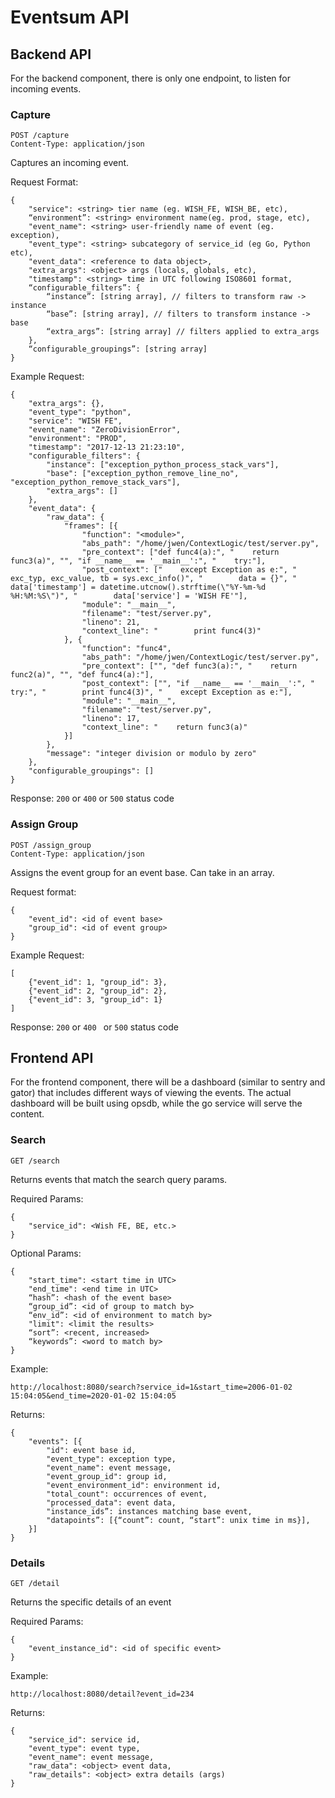 # Eventsum API
## Backend API
For the backend component, there is only one endpoint, to listen for incoming events.

### Capture
```
POST /capture
Content-Type: application/json
```

Captures an incoming event.

Request Format:
```
{
    "service": <string> tier name (eg. WISH_FE, WISH_BE, etc),
    “environment”: <string> environment name(eg. prod, stage, etc),
    "event_name": <string> user-friendly name of event (eg. exception),
    "event_type": <string> subcategory of service_id (eg Go, Python etc),
    "event_data": <reference to data object>,
    "extra_args": <object> args (locals, globals, etc),
    "timestamp": <string> time in UTC following ISO8601 format,
    “configurable_filters”: {
        “instance”: [string array], // filters to transform raw -> instance
        “base”: [string array], // filters to transform instance -> base
        “extra_args”: [string array] // filters applied to extra_args
    },
    “configurable_groupings”: [string array]
}

```

Example Request: 

```
{
    "extra_args": {},
    "event_type": "python",
    "service": "WISH FE",
    "event_name": "ZeroDivisionError",
    "environment": "PROD",
    "timestamp": "2017-12-13 21:23:10",
    "configurable_filters": {
        "instance": ["exception_python_process_stack_vars"],
        "base": ["exception_python_remove_line_no", "exception_python_remove_stack_vars"],
        "extra_args": []
    },
    "event_data": {
        "raw_data": {
            "frames": [{
                "function": "<module>",
                "abs_path": "/home/jwen/ContextLogic/test/server.py",
                "pre_context": ["def func4(a):", "    return func3(a)", "", "if __name__ == '__main__':", "    try:"],
                "post_context": ["    except Exception as e:", "        exc_typ, exc_value, tb = sys.exc_info()", "        data = {}", "        data['timestamp'] = datetime.utcnow().strftime(\"%Y-%m-%d %H:%M:%S\")", "        data['service'] = 'WISH FE'"],
                "module": "__main__",
                "filename": "test/server.py",
                "lineno": 21,
                "context_line": "        print func4(3)"
            }, {
                "function": "func4",
                "abs_path": "/home/jwen/ContextLogic/test/server.py",
                "pre_context": ["", "def func3(a):", "    return func2(a)", "", "def func4(a):"],
                "post_context": ["", "if __name__ == '__main__':", "    try:", "        print func4(3)", "    except Exception as e:"],
                "module": "__main__",
                "filename": "test/server.py",
                "lineno": 17,
                "context_line": "    return func3(a)"
            }]
        },
        "message": "integer division or modulo by zero"
    },
    "configurable_groupings": []
}
```

Response: `200` or `400` or `500` status code

### Assign Group
```
POST /assign_group
Content-Type: application/json
```

Assigns the event group for an event base. Can take in an array.

Request format: 
```
{
    "event_id": <id of event base>
    "group_id": <id of event group>
}
``` 

Example Request: 
```
[
    {"event_id": 1, "group_id": 3},
    {"event_id": 2, "group_id": 2},
    {"event_id": 3, "group_id": 1}
]
```

Response: `200` or `400 ` or `500` status code

## Frontend API
For the frontend component, there will be a dashboard (similar to sentry and gator) that includes different ways of 
viewing the events. The actual dashboard will be built using opsdb, while the go service will serve the content. 

### Search

```
GET /search
```

Returns events that match the search query params.

Required Params:
```
{
    "service_id": <Wish FE, BE, etc.>
}
```

Optional Params:
```
{
    "start_time": <start time in UTC>
    "end_time": <end time in UTC>
    “hash”: <hash of the event base>
    “group_id”: <id of group to match by>
    “env_id”: <id of environment to match by>
    "limit": <limit the results>
    “sort”: <recent, increased>
    “keywords”: <word to match by>
}
```

Example: 
```
http://localhost:8080/search?service_id=1&start_time=2006-01-02 15:04:05&end_time=2020-01-02 15:04:05
```

Returns:
```
{
    "events": [{
        "id": event base id,
        "event_type": exception type,
        "event_name": event message,
        "event_group_id": group id,
        "event_environment_id": environment id,
        "total_count": occurrences of event,
        "processed_data": event data,
        "instance_ids”: instances matching base event,
        "datapoints”: [{“count”: count, “start”: unix time in ms}],
    }]
}
```

### Details
```
GET /detail
```

Returns the specific details of an event

Required Params:
```
{
    "event_instance_id": <id of specific event>
}
```

Example: 
```
http://localhost:8080/detail?event_id=234
```

Returns:
```
{
    "service_id": service id,
    "event_type": event type,
    "event_name": event message,
    "raw_data": <object> event data,
    "raw_details": <object> extra details (args)
}
```